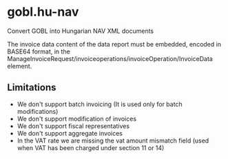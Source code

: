 # gobl.hu-nav
Convert GOBL into Hungarian NAV XML documents

The invoice data content of the data report must be embedded, encoded in BASE64 format, in the ManageInvoiceRequest/invoiceoperations/invoiceOperation/InvoiceData element.

## Limitations

- We don't support batch invoicing (It is used only for batch modifications)
- We don't support modification of invoices
- We don't support fiscal representatives
- We don't support aggregate invoices
- In the VAT rate we are missing the vat amount mismatch field (used when VAT has been charged under section 11 or 14)